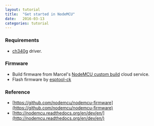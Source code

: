 ```yaml
---
layout: tutorial
title:  "Get started in NodeMCU"
date:   2016-03-13
categories: tutorial
---
```


### Requirements
* [ch340g](/downloads/) driver.

### Firmware
* Build firmware from Marcel's [NodeMCU custom build](http://nodemcu-build.com/) cloud service.
* Flash firmware by [esptool-ck](https://github.com/igrr/esptool-ck)

### Reference
* [https://github.com/nodemcu/nodemcu-firmware](https://github.com/nodemcu/nodemcu-firmware)
* [http://nodemcu.readthedocs.org/en/dev/en/](http://nodemcu.readthedocs.org/en/dev/en/)
